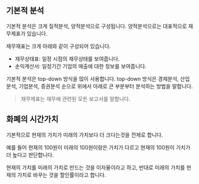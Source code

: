 ## 기본적 분석

기본적 분석은 크게 질적분석, 양적분석으로 구성됩니다.
양적분석으로는 대표적으로 재무제표가 있습니다.

재무재표는 크게 아래와 같이 구성되어 있습니다.

- 재무상태표: 일정 시점의 재무상태를 보여줍니다.
- 손익계산서: 일정기간 기업의 매출에 대한 정보를 보여줍니다.

기본적 분석은 top-down 방식을 많이 사용합니다.
top-down 방식은 경제분석, 산업분석, 기업분석, 증권분석 순으로 위에서 아래로 큰 부분부터 분석하는 방법을 말합니다.

> 재무제표는 재무에 관련된 모든 보고서를 말합니다.

## 화폐의 시간가치

기본적으로 현재의 가치가 미래의 가치보다 더 크다는것을 전제로 합니다.

예를 들어 현재의 100원이 미래의 100원이랑은 가치가 다르고 현재의 100원이 가치가 더 높다고 판단합니다.

현재의 가치를 미래의 가치로 만드는 것을 이자율이라고 하고, 반대로 미래의 가치를 현재의 가치로 바꾸는 것을 할인률이라고 합니다.

